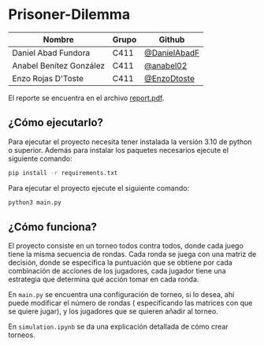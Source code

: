 # Prisoner-Dilemma

| **Nombre**              | **Grupo** | **Github**                                     |
|-------------------------|-----------|------------------------------------------------|
| Daniel Abad Fundora     | C411      | [@DanielAbadF](https://github.com/DanielAbadF) |
| Anabel Benítez González | C411      | [@anabel02](https://github.com/anabel02)       |
| Enzo Rojas D'Toste      | C411      | [@EnzoDtoste](https://github.com/EnzoDtoste)   |           

El reporte se encuentra en el archivo [report.pdf](https://github.com/nose-cs/Prisoner-Dilemma/blob/main/docs/report.pdf).

## ¿Cómo ejecutarlo?

Para ejecutar el proyecto necesita tener instalada la versión 3.10 de python o superior. Además para instalar los
paquetes necesarios ejecute el siguiente comando:

```bash
pip install -r requirements.txt
```

Para ejecutar el proyecto ejecute el siguiente comando:

```bash
python3 main.py
```

## ¿Cómo funciona?

El proyecto consiste en un torneo todos contra todos, donde cada juego tiene la misma secuencia de rondas. 
Cada ronda se juega con una matriz de decisión, donde se especifica la puntuación que se obtiene por cada combinación de
acciones de los jugadores, cada jugador tiene una estrategia que determina qué acción tomar en cada ronda.

En `main.py` se encuentra una configuración de torneo, si lo desea, ahí puede modificar el número de rondas (
especificando las matrices con que se quiere jugar), y los jugadores que se quieren añadir al torneo. 

En `simulation.ipynb` se da una explicación detallada de cómo crear torneos.
